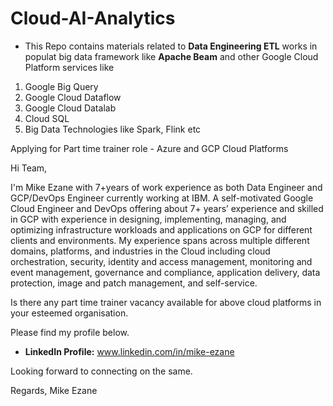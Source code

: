 # Cloud-AI-Analytics

* This Repo contains materials related to **Data Engineering ETL** works in populat big data framework like **Apache Beam** and other Google Cloud Platform services like

1. Google Big Query
2. Google Cloud Dataflow
3. Google Cloud Datalab
4. Cloud SQL 
5. Big Data Technologies like Spark, Flink etc

Applying for Part time trainer role - Azure and GCP Cloud Platforms

Hi Team,

I'm Mike Ezane with 7+years of work experience as both Data Engineer and GCP/DevOps Engineer currently working at IBM. A self-motivated Google Cloud Engineer and DevOps offering about 7+ years’ experience and skilled in GCP with experience in designing, implementing, managing, and optimizing infrastructure workloads and applications on GCP for different clients and environments. My experience spans across multiple different domains, platforms, and industries in the Cloud including cloud orchestration, security, identity and access management, monitoring and event management, governance and compliance, application delivery, data protection, image and patch management, and self-service.

Is there any part time trainer vacancy available for above cloud platforms in your esteemed organisation. 

Please find my profile below.

* **__LinkedIn Profile:__** www.linkedin.com/in/mike-ezane


Looking forward to connecting on the same.

Regards,
Mike Ezane




